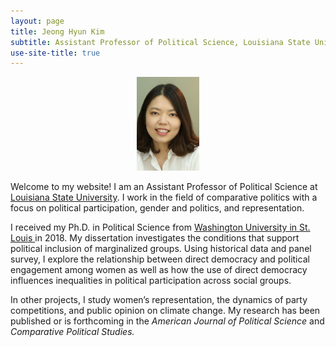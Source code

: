 ```yaml
---
layout: page
title: Jeong Hyun Kim
subtitle: Assistant Professor of Political Science, Louisiana State University
use-site-title: true
---
```


<center> <img src="/img/Kim_picture_2016.jpg" class="center" alt="JKim profile" height="150" width="100"> </center> <p> Welcome to my website! I am an Assistant Professor of Political Science at <a href="https://www.lsu.edu/hss/polisci/" target="_blank"> Louisiana State University</a>. I work in the field of comparative politics with a focus on political participation, gender and politics, and representation. </p>

<p> I received my Ph.D. in Political Science from <a href="http://polisci.wustl.edu//" target="_blank"> Washington University in St. Louis </a> in 2018. My dissertation investigates the conditions that support political inclusion of marginalized groups. Using historical data and panel survey, I explore the relationship between direct democracy and political engagement among women as well as how the use of direct democracy influences inequalities in political participation across social groups.</p>

<p>In other projects, I study women’s representation, the dynamics of party competitions, and public opinion on climate change. My research has been published or is forthcoming in the <i> American Journal of Political Science </i> and <i> Comparative Political Studies.</i> </p>

